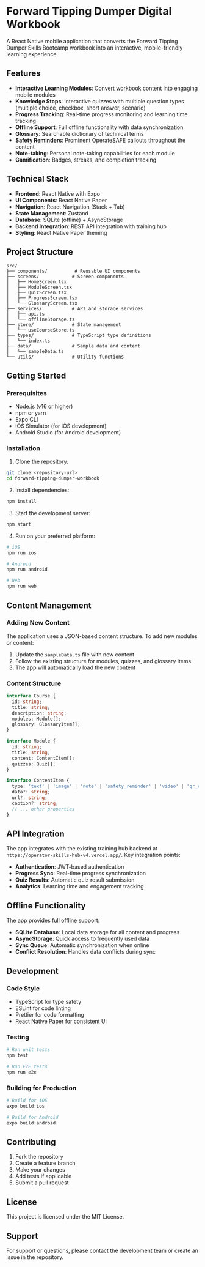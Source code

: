 # Forward Tipping Dumper Digital Workbook

A React Native mobile application that converts the Forward Tipping Dumper Skills Bootcamp workbook into an interactive, mobile-friendly learning experience.

## Features

- **Interactive Learning Modules**: Convert workbook content into engaging mobile modules
- **Knowledge Stops**: Interactive quizzes with multiple question types (multiple choice, checkbox, short answer, scenario)
- **Progress Tracking**: Real-time progress monitoring and learning time tracking
- **Offline Support**: Full offline functionality with data synchronization
- **Glossary**: Searchable dictionary of technical terms
- **Safety Reminders**: Prominent OperateSAFE callouts throughout the content
- **Note-taking**: Personal note-taking capabilities for each module
- **Gamification**: Badges, streaks, and completion tracking

## Technical Stack

- **Frontend**: React Native with Expo
- **UI Components**: React Native Paper
- **Navigation**: React Navigation (Stack + Tab)
- **State Management**: Zustand
- **Database**: SQLite (offline) + AsyncStorage
- **Backend Integration**: REST API integration with training hub
- **Styling**: React Native Paper theming

## Project Structure

```
src/
├── components/          # Reusable UI components
├── screens/            # Screen components
│   ├── HomeScreen.tsx
│   ├── ModuleScreen.tsx
│   ├── QuizScreen.tsx
│   ├── ProgressScreen.tsx
│   └── GlossaryScreen.tsx
├── services/           # API and storage services
│   ├── api.ts
│   └── offlineStorage.ts
├── store/              # State management
│   └── useCourseStore.ts
├── types/              # TypeScript type definitions
│   └── index.ts
├── data/               # Sample data and content
│   └── sampleData.ts
└── utils/              # Utility functions
```

## Getting Started

### Prerequisites

- Node.js (v16 or higher)
- npm or yarn
- Expo CLI
- iOS Simulator (for iOS development)
- Android Studio (for Android development)

### Installation

1. Clone the repository:
```bash
git clone <repository-url>
cd forward-tipping-dumper-workbook
```

2. Install dependencies:
```bash
npm install
```

3. Start the development server:
```bash
npm start
```

4. Run on your preferred platform:
```bash
# iOS
npm run ios

# Android
npm run android

# Web
npm run web
```

## Content Management

### Adding New Content

The application uses a JSON-based content structure. To add new modules or content:

1. Update the `sampleData.ts` file with new content
2. Follow the existing structure for modules, quizzes, and glossary items
3. The app will automatically load the new content

### Content Structure

```typescript
interface Course {
  id: string;
  title: string;
  description: string;
  modules: Module[];
  glossary: GlossaryItem[];
}

interface Module {
  id: string;
  title: string;
  content: ContentItem[];
  quizzes: Quiz[];
}

interface ContentItem {
  type: 'text' | 'image' | 'note' | 'safety_reminder' | 'video' | 'qr_code';
  data?: string;
  url?: string;
  caption?: string;
  // ... other properties
}
```

## API Integration

The app integrates with the existing training hub backend at `https://operator-skills-hub-v4.vercel.app/`. Key integration points:

- **Authentication**: JWT-based authentication
- **Progress Sync**: Real-time progress synchronization
- **Quiz Results**: Automatic quiz result submission
- **Analytics**: Learning time and engagement tracking

## Offline Functionality

The app provides full offline support:

- **SQLite Database**: Local data storage for all content and progress
- **AsyncStorage**: Quick access to frequently used data
- **Sync Queue**: Automatic synchronization when online
- **Conflict Resolution**: Handles data conflicts during sync

## Development

### Code Style

- TypeScript for type safety
- ESLint for code linting
- Prettier for code formatting
- React Native Paper for consistent UI

### Testing

```bash
# Run unit tests
npm test

# Run E2E tests
npm run e2e
```

### Building for Production

```bash
# Build for iOS
expo build:ios

# Build for Android
expo build:android
```

## Contributing

1. Fork the repository
2. Create a feature branch
3. Make your changes
4. Add tests if applicable
5. Submit a pull request

## License

This project is licensed under the MIT License.

## Support

For support or questions, please contact the development team or create an issue in the repository.

